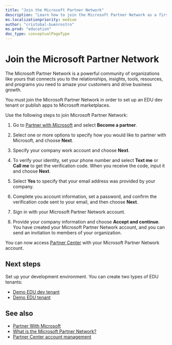 ```yaml
---
title: "Join the Microsoft Partner Network"
description: "Learn how to join the Microsoft Partner Network as a first step to setting up an EDU tenant to build and test solutions using the Microsoft Graph education API."
ms.localizationpriority: medium
author: "cristobal-buenrostro"
ms.prod: "education"
doc_type: conceptualPageType
---
```


# Join the Microsoft Partner Network

The Microsoft Partner Network is a powerful community of organizations like yours that connects you to the relationships, insights, tools, resources, and programs you need to amaze your customers and drive business growth.

You must join the Microsoft Partner Network in order to set up an EDU dev tenant or publish apps to Microsoft marketplaces.

Use the following steps to join Microsoft Partner Network:

1. Go to [Partner with Microsoft](https://partner.microsoft.com/) and select **Become a partner**.

1. Select one or more options to specify how you would like to partner with Microsoft, and choose **Next**.

2. Specify your company work account and choose **Next**.

3. To verify your identity, set your phone number and select **Text me** or **Call me** to get the verification code. When you receive the code, input it and choose **Next**.

4. Select **Yes** to specify that your email address was provided by your company.

5. Complete you account information, set a password, and confirm the verification code sent to your email, and then choose **Next**.

6. Sign in with your Microsoft Partner Network account.

7. Provide your company information and choose **Accept and continue**. You have created your Microsoft Partner Network account, and you can send an invitation to members of your organization.

You can now access [Partner Center](https://partner.microsoft.com/) with your Microsoft Partner Network account.

## Next steps

Set up your development environment. You can create two types of EDU tenants:

- [Demo EDU dev tenant](/graph/msgraph-onboarding-devtenant)
- [Demo EDU tenant](/graph/msgraph-onboarding-edutenant)

## See also

- [Partner With Microsoft](/partner-center/mpn-overview)
- [What is the Microsoft Partner Network?](/partner-center/mpn-create-a-partner-center-account)
- [Partner Center account management](/partner-center/partner-center-account-setup)
